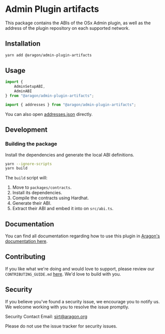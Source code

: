 # Admin Plugin artifacts

This package contains the ABIs of the OSx Admin plugin, as well as the address of the plugin repository on each supported network. 

## Installation

```sh
yarn add @aragon/admin-plugin-artifacts
```

## Usage

```typescript
import {
    AdminSetupABI,
    AdminABI
} from "@aragon/admin-plugin-artifacts";

import { addresses } from "@aragon/admin-plugin-artifacts";
```

You can also open [addresses.json](./src/addresses.json) directly.


## Development

### Building the package

Install the dependencies and generate the local ABI definitions.

```sh
yarn --ignore-scripts
yarn build
```

The `build` script will:
1. Move to `packages/contracts`.
2. Install its dependencies.
3. Compile the contracts using Hardhat.
4. Generate their ABI.
5. Extract their ABI and embed it into on `src/abi.ts`.

## Documentation

You can find all documentation regarding how to use this plugin in [Aragon's documentation here](https://docs.aragon.org/admin/1.x/index.html).

## Contributing

If you like what we're doing and would love to support, please review our `CONTRIBUTING_GUIDE.md` [here](https://github.com/aragon/admin-plugin/blob/main/CONTRIBUTIONS.md). We'd love to build with you.

## Security

If you believe you've found a security issue, we encourage you to notify us. We welcome working with you to resolve the issue promptly.

Security Contact Email: sirt@aragon.org

Please do not use the issue tracker for security issues.